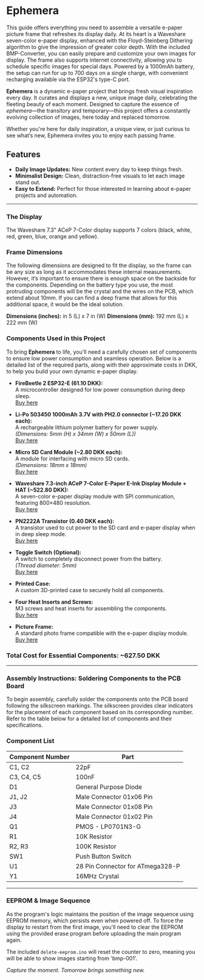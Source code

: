 # Ephemera

This guide offers everything you need to assemble a versatile e-paper picture frame that refreshes its display daily. At its heart is a Waveshare seven-color e-paper display, enhanced with the Floyd-Steinberg Dithering algorithm to give the impression of greater color depth. With the included BMP-Converter, you can easily prepare and customize your own images for display. The frame also supports internet connectivity, allowing you to schedule specific images for special days. Powered by a 1000mAh battery, the setup can run for up to 700 days on a single charge, with convenient recharging available via the ESP32's type-C port.


**Ephemera** is a dynamic e-paper project that brings fresh visual inspiration every day. It curates and displays a new, unique image daily, celebrating the fleeting beauty of each moment. Designed to capture the essence of *ephemera*—the transitory and temporary—this project offers a constantly evolving collection of images, here today and replaced tomorrow.

Whether you're here for daily inspiration, a unique view, or just curious to see what’s new, Ephemera invites you to enjoy each passing frame.

## Features
- **Daily Image Updates:** New content every day to keep things fresh.
- **Minimalist Design:** Clean, distraction-free visuals to let each image stand out.
- **Easy to Extend:** Perfect for those interested in learning about e-paper projects and automation.

---

### The Display 

The Waveshare 7.3" ACeP 7-Color display supports 7 colors (black, white, red, green, blue, orange and yellow).

### Frame Dimensions

The following dimensions are designed to fit the display, so the frame can be any size as long as it accommodates these internal measurements. However, it’s important to ensure there is enough space on the backside for the components. Depending on the battery type you use, the most protruding components will be the crystal and the wires on the PCB, which extend about 10mm. If you can find a  deep frame that allows for this additional space, it would be the ideal solution.

**Dimensions (inches):**  in 5 (L) x 7 in (W)
**Dimensions (mm):** 192 mm (L) x 222 mm (W)

### Components Used in this Project
To bring **Ephemera** to life, you'll need a carefully chosen set of components to ensure low power consumption and seamless operation. Below is a detailed list of the required parts, along with their approximate costs in DKK, to help you build your own dynamic e-paper display.

- **FireBeetle 2 ESP32-E (61.10 DKK):**  
  A microcontroller designed for low power consumption during deep sleep.  
  [Buy here](https://www.dfrobot.com/product-2195.html)

- **Li-Po 503450 1000mAh 3.7V with PH2.0 connector (~17.20 DKK each):**  
  A rechargeable lithium polymer battery for power supply.  
  *(Dimensions: 5mm (H) x 34mm (W) x 50mm (L))*  
  [Buy here](https://yourlink.com)

- **Micro SD Card Module (~2.80 DKK each):**  
  A module for interfacing with micro SD cards.  
  *(Dimensions: 18mm x 18mm)*  
  [Buy here](hhttps://de.aliexpress.com/item/1005005591145849.html?spm=a2g0o.productlist.main.3.a9e0333916KKv5&algo_pvid=ddaef2a1-d621-4a9a-8b38-0c9e925de657&algo_exp_id=ddaef2a1-d621-4a9a-8b38-0c9e925de657-1&pdp_npi=4%40dis%21EUR%211.85%211.85%21%21%211.96%211.96%21%40210390b817295128395262508eb456%2112000033669348102%21sea%21DE%213852088484%21X&curPageLogUid=DYdi0FD60FO3&utparam-url=scene%3Asearch%7Cquery_from%3A)

- **Waveshare 7.3-inch ACeP 7-Color E-Paper E-Ink Display Module + HAT (~522.80 DKK):**  
  A seven-color e-paper display module with SPI communication, featuring 800×480 resolution.  
  [Buy here](https://www.waveshare.com/7.3inch-e-paper-hat-f.htm)

- **PN2222A Transistor (0.40 DKK each):**  
  A transistor used to cut power to the SD card and e-paper display when in deep sleep mode.  
  [Buy here](https://de.aliexpress.com/item/1005007293537015.html?spm=a2g0o.productlist.main.9.32905903c6guM3&algo_pvid=9ec94767-1576-4d31-880c-33e7947114f7&algo_exp_id=9ec94767-1576-4d31-880c-33e7947114f7-4&pdp_npi=4%40dis%21EUR%210.51%210.51%21%21%213.83%213.83%21%40210385bb17295129980507791e2984%2112000040092381006%21sea%21DE%213852088484%21X&curPageLogUid=xYxhRWW7QW3V&utparam-url=scene%3Asearch%7Cquery_from%3A)

- **Toggle Switch (Optional):**  
  A switch to completely disconnect power from the battery.  
  *(Thread diameter: 5mm)*  
  [Buy here](https://yourlink.com)

- **Printed Case:**  
  A custom 3D-printed case to securely hold all components.

- **Four Heat Inserts and Screws:**  
  M3 screws and heat inserts for assembling the components.  
  [Buy here](https://yourlink.com)

- **Picture Frame:**  
  A standard photo frame compatible with the e-paper display module.  
  [Buy here](https://yourlink.com)

### Total Cost for Essential Components: ~627.50 DKK


---

### Assembly Instructions: Soldering Components to the PCB Board

To begin assembly, carefully solder the components onto the PCB board following the silkscreen markings. The silkscreen provides clear indicators for the placement of each component based on its corresponding number. Refer to the table below for a detailed list of components and their specifications.



### Component List

| **Component Number** | **Part**                         |
|-----------------------|----------------------------------|
| C1, C2               | 22pF                            |
| C3, C4, C5           | 100nF                           |
| D1                   | General Purpose Diode           |
| J1, J2               | Male Connector 01x06 Pin        |
| J3                   | Male Connector 01x08 Pin        |
| J4                   | Male Connector 01x02 Pin        |
| Q1                   | PMOS - LP0701N3-G               |
| R1                   | 10K Resistor                    |
| R2, R3               | 100K Resistor                   |
| SW1                  | Push Button Switch              |
| U1                   | 28 Pin Connector for ATmega328-P|
| Y1                   | 16MHz Crystal                   |

---

### EEPROM & Image Sequence

As the program's logic maintains the position of the image sequence using EEPROM memory, which persists even when powered off. To force the display to restart from the first image, you'll need to clear the EEPROM using the provided erase program before uploading the main program again.

The included `delete-eeprom.ino` will reset the counter to zero, meaning you will be able to show images starting from 'bmp-001'.



*Capture the moment. Tomorrow brings something new.*